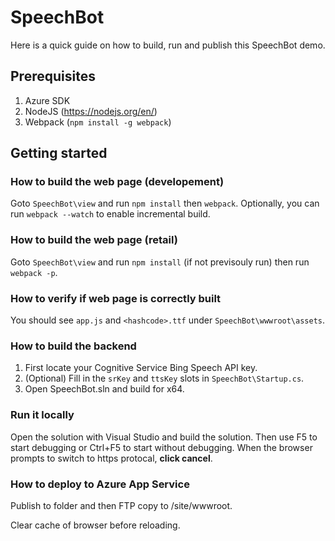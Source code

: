 # SpeechBot

Here is a quick guide on how to build, run and publish this SpeechBot demo.

## Prerequisites

1. Azure SDK
1. NodeJS (https://nodejs.org/en/)
1. Webpack (`npm install -g webpack`)

## Getting started

### How to build the web page (developement)

Goto `SpeechBot\view` and run `npm install` then `webpack`. Optionally, you can run `webpack --watch` to enable incremental build.

### How to build the web page (retail)

Goto `SpeechBot\view` and run `npm install` (if not previsouly run) then run `webpack -p`.

### How to verify if web page is correctly built

You should see `app.js` and `<hashcode>.ttf` under `SpeechBot\wwwroot\assets`.

### How to build the backend

1. First locate your Cognitive Service Bing Speech API key.
2. (Optional) Fill in the `srKey` and `ttsKey` slots in `SpeechBot\Startup.cs`. 
3. Open SpeechBot.sln and build for x64.

### Run it locally

Open the solution with Visual Studio and build the solution. Then use F5 to start debugging or Ctrl+F5 to start without debugging. When the browser prompts to switch to https protocal, **click cancel**.

### How to deploy to Azure App Service

Publish to folder and then FTP copy to /site/wwwroot.

Clear cache of browser before reloading.